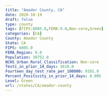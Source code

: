 ```yaml
---
title: "Amador County, CA"
date: 2020-10-19
draft: false
type: county
tags: [FIPS:6005.0,FEMA:9.0,Non-core,Green]
categories: [CA]
County: Amador County
State: CA
FIPS: 6005.0
FEMA_Region: 9.0
Population: 39752.0
NCHS_Urban_Rural_Classification: Non-core
Tests_in_prior_14_days: 3618.0
Fourteen_day_test_rate_per_100000: 9101.0
Percent_Positivity_in_prior_14_days: 0.005
Level: Green
url: /states/CA/amador-county
---
```



